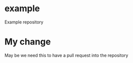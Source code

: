 # example
Example repository

# My change
May be we need this to have a pull request into the repository
